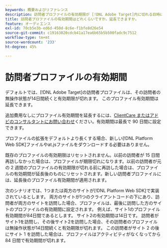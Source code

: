 ```yaml
---
keywords: 概要およびリファレンス
description: 訪問者プロファイルの有効期限が [!DNL Adobe Target]内に切れる日時について説明します。
title: 訪問者プロファイルの有効期間はどれくらいですか。延長できますか。
feature: オーディエンス
exl-id: 70cb5e3b-ed6d-450d-8c6e-f1bfe8d26e54
source-git-commit: c19163020cdcb41a17ea6b65b5b500fadc9c7512
workflow-type: tm+mt
source-wordcount: '233'
ht-degree: 45%

---
```


# 訪問者プロファイルの有効期間

デフォルトでは、[!DNL Adobe Target]の訪問者プロファイルは、その訪問者の無操作状態が14日間続くと有効期限が切れます。 このプロファイル有効期間は延長できます。

追加費用なしにプロファイル有効期間を延長するには、[ClientCare またはアドビのコンサルタントにお問い合わせ](/help/cmp-resources-and-contact-information.md#reference_ACA3391A00EF467B87930A450050077C)ください。有効期間は最長で 90 日間に設定できます。

プロファイルの拡張をデフォルトより長くする場合、新しい[!DNL Platform Web SDK]ファイルやat.jsファイルをダウンロードする必要はありません。

既存のプロファイルの有効期限はリセットされません。以前の訪問者が 15 日間再訪しなかった場合は、プロファイルが期限切れになります。以前の訪問者が元の 2 週間のプロファイルの有効期限が切れる前に再訪した場合は、プロファイルの有効期間が延長後のものにリセットされます。新しい訪問者プロファイルには、延長後のプロファイル有効期間が適用されます。

次のシナリオでは、1つまたは両方のサイトが[!DNL Platform Web SDK]で実装されているとします。 両方のサイトが1つのクライアントコードの下にあり、訪問者が両方のサイトを訪問した場合、プロファイルは、最後に訪問した方のサイトのプロファイルの有効期間に設定されます。 例えば、サイト1のプロファイル有効期間が84日間であるとします。 サイト2の有効期間は14日です。 訪問者がサイト1を訪問し、その後サイト2を訪問した場合、その訪問者のプロファイルは無操作状態が14日間続くと有効期限が切れます。 この訪問者がサイト 2 の後にサイト 1 を訪問した場合は、プロファイルはアクティビティがなくなってから 84 日間で有効期間が切れます。
